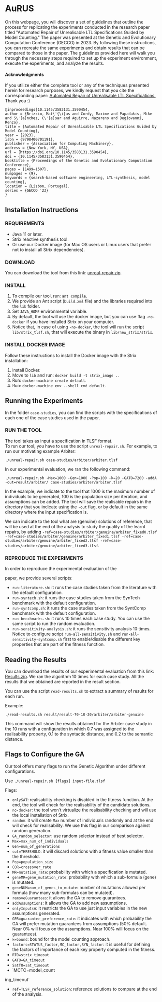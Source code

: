 # AuRUS

On this webpage, you will discover a set of guidelines that outline the process for replicating the experiments conducted in the research paper titled "Automated Repair of Unrealisable LTL Specifications Guided by Model Counting." The paper was presented at the Genetic and Evolutionary Computation Conference (GECCO) in 2023. By following these instructions, you can recreate the same experiments and obtain results that can be compared to those in the paper. The guidelines provided here will walk you through the necessary steps required to set up the experiment environment, execute the experiments, and analyze the results. 

#### Acknowledgments
If you utilize either the complete tool or any of the techniques presented herein for research purposes, we kindly request that you cite the corresponding paper: [Automated Repair of Unrealisable LTL Specifications.](https://dl.acm.org/doi/10.1145/3583131.3590454) Thank you :)

```
@inproceedings{10.1145/3583131.3590454,
author = {Brizzio, Mat\'{\i}as and Cordy, Maxime and Papadakis, Mike and S\'{a}nchez, C\'{e}sar and Aguirre, Nazareno and Degiovanni, Renzo},
title = {Automated Repair of Unrealisable LTL Specifications Guided by Model Counting},
year = {2023},
isbn = {9798400701191},
publisher = {Association for Computing Machinery},
address = {New York, NY, USA},
url = {https://doi.org/10.1145/3583131.3590454},
doi = {10.1145/3583131.3590454},
booktitle = {Proceedings of the Genetic and Evolutionary Computation Conference},
pages = {1499–1507},
numpages = {9},
keywords = {search-based software engineering, LTL-synthesis, model counting},
location = {Lisbon, Portugal},
series = {GECCO '23}
}
```

## Installation Instructions

### REQUIREMENTS
- Java 11 or later.
- Strix reactive synthesis tool.
- Or use our Docker image (for Mac OS users or Linux users that prefer not to install all Strix dependencies).

### DOWNLOAD
You can download the tool from this link: [unreal-repair.zip](link).

### INSTALL
1. To compile our tool, run: `ant compile`.
2. We provide an Ant script (`build.xml` file) and the libraries required into the `lib` folder.
3. Set `JAVA_HOME` environmental variable.
4. By default, the tool will use the docker image, but you can use flag `-no-docker` if you have installed Strix on your computer.
5. Notice that, in case of using `-no-docker`, the tool will run the script `lib/strix_tlsf.sh`, that will execute the binary in `lib/new_strix/strix`.

### INSTALL DOCKER IMAGE
Follow these instructions to install the Docker image with the Strix installation:
1. Install Docker.
2. Move to `lib` and run: `docker build -t strix_image .`.
3. Run: `docker-machine create default`.
4. Run: `docker-machine env --shell cmd default`.

## Running the Experiments

In the folder `case-studies`, you can find the scripts with the specifications of each one of the case studies used in the paper.

### RUN THE TOOL
The tool takes as input a specification in TLSF format.  
To run our tool, you have to use the script `unreal-repair.sh`. 
For example, to run our motivating example Arbiter: 
```
./unreal-repair.sh case-studies/arbiter/arbiter.tlsf 
```
In our experimental evaluation, we ran the following command:
```
./unreal-repair.sh -Max=1000 -Gen=1000 -Pop=100 -k=20 -GATO=7200 -addA -out=result/arbiter/ case-studies/arbiter/arbiter.tlsf 
```
In the example, we indicate to the tool that 1000 is the maximum number of individuals to be generated, 100 is the population size per iteration, and assumptions can be added. The tool will save the realisable repairs in the directory that you indicate using the `-out` flag, or by default in the same directory where the input specification is.

We can indicate to the tool what are (genuine) solutions of reference, that will be used at the end of the analysis to study the quality of the learnt repairs, by adding `-ref=case-studies/arbiter/genuine/arbiter_fixed0.tlsf -ref=case-studies/arbiter/genuine/arbiter_fixed1.tlsf -ref=case-studies/arbiter/genuine/arbiter_fixed2.tlsf -ref=case-studies/arbiter/genuine/arbiter_fixed3.tlsf`.

### REPRODUCE THE EXPERIMENTS
In order to reproduce the experimental evaluation of the

 paper, we provide several scripts:
- `run-literature.sh`: it runs the case studies taken from the literature with the default configuration.
- `run-syntech.sh`: it runs the case studies taken from the SynTech benchmark with the default configuration.
- `run-syntcomp.sh`: it runs the case studies taken from the SyntComp benchmark with the default configuration.
- `run-benchmarks.sh`: it runs 10 times each case study. You can use the same script to run the random evaluation.
- `run-sensitivity-analysis.sh`: it runs the sensitivity analysis 10 times. Notice to configure script `run-all-sensitivity.sh` and `run-all-sensitivity-syntcomp.sh` first to enable/disable the different key properties that are part of the fitness function.

## Reading the Results

You can download the results of our experimental evaluation from this link: [Results.zip](link). 
We ran the algorithm 10 times for each case study. All the results that we obtained are reported in the result section.

You can use the script `read-results.sh` to extract a summary of results for each run.

Example:
```
./read-results.sh result/result-70-10-20/arbiter/arbiter-genuine
```
This command will show the results obtained for the Arbiter case study in the 10 runs with a configuration in which 0.7 was assigned to the realisability property, 0.1 to the syntactic distance, and 0.2 to the semantic distance.

## Flags to Configure the GA

Our tool offers many flags to run the Genetic Algorithm under different configurations.

Use `./unreal-repair.sh [flags] input-file.tlsf`

Flags:
- `onlySAT`: realisability checking is disabled in the fitness function. At the end, the tool will check for the realisability of the candidate solutions.
- `no-docker`: the tool won't virtualize the realisability checking and will use the local installation of Strix. 
- `random`: it will create `Max` number of individuals randomly and at the end will check for realisability. We use this flag in our comparison against random generation. 
- `GA_random_selector`: use random selector instead of best selector.
- `Max=max_num_of_individuals`
- `Gen=num_of_generations`
- `sol=THRESHOLD`: it will discard solutions with a fitness value smaller than the threshold.
- `Pop=population_size`
- `COR=crossover_rate`
- `MR=mutation_rate`: probability with which a specification is mutated.
- `geneMR=gene_mutation_rate`: probability with which a sub-formula (gene) is mutated.
- `geneNUM=num_of_genes_to_mutate`: number of mutations allowed per formula (how many sub-formulas can be mutated).
- `removeGuarantees`: it allows the GA to remove guarantees.
- `addAssumptions`: it allows the GA to add new assumptions.
- `onlyInputsA`: it restricts the GA to use just input variables in the new assumptions generated.
- `GPR=guarantee_preference_rate`: it indicates with which probability the GA will prefer mutation guarantees from assumptions (50% default. Near 0% will focus on the assumptions. Near 100% will focus on the guarantees).
- `k=bound`: bound for the model counting approach.
- `factors=STATUS_factor,MC_factor,SYN_factor`: it is useful for defining the factors of importance of each key property computed in the fitness.
- `RTO=strix_timeout`
- `GATO=GA_timeout`
- `SatTO=sat_timeout`
- `MCTO=model_count

ing_timeout`
- `ref=TLSF_reference_solution`: reference solutions to compare at the end of the analysis.
